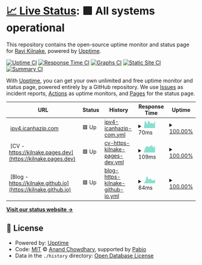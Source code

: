 # [📈 Live Status](https://kilnake.github.io/uptime): <!--live status--> **🟩 All systems operational**

This repository contains the open-source uptime monitor and status page for [Ravi Kilnake](kilnake.github.io), powered by [Upptime](https://github.com/upptime/upptime).

[![Uptime CI](https://github.com/kilnake/uptime/workflows/Uptime%20CI/badge.svg)](https://github.com/kilnake/uptime/actions?query=workflow%3A%22Uptime+CI%22)
[![Response Time CI](https://github.com/kilnake/uptime/workflows/Response%20Time%20CI/badge.svg)](https://github.com/kilnake/uptime/actions?query=workflow%3A%22Response+Time+CI%22)
[![Graphs CI](https://github.com/kilnake/uptime/workflows/Graphs%20CI/badge.svg)](https://github.com/kilnake/uptime/actions?query=workflow%3A%22Graphs+CI%22)
[![Static Site CI](https://github.com/kilnake/uptime/workflows/Static%20Site%20CI/badge.svg)](https://github.com/kilnake/uptime/actions?query=workflow%3A%22Static+Site+CI%22)
[![Summary CI](https://github.com/kilnake/uptime/workflows/Summary%20CI/badge.svg)](https://github.com/kilnake/uptime/actions?query=workflow%3A%22Summary+CI%22)

With [Upptime](https://upptime.js.org), you can get your own unlimited and free uptime monitor and status page, powered entirely by a GitHub repository. We use [Issues](https://github.com/kilnake/uptime/issues) as incident reports, [Actions](https://github.com/kilnake/uptime/actions) as uptime monitors, and [Pages](https://kilnake.github.io/uptime) for the status page.

<!--start: status pages-->
<!-- This summary is generated by Upptime (https://github.com/upptime/upptime) -->
<!-- Do not edit this manually, your changes will be overwritten -->
<!-- prettier-ignore -->
| URL | Status | History | Response Time | Uptime |
| --- | ------ | ------- | ------------- | ------ |
| <img alt="" src="https://icons.duckduckgo.com/ip3/ipv4.icanhazip.com.ico" height="13"> [ipv4.icanhazip.com](https://ipv4.icanhazip.com/) | 🟩 Up | [ipv4-icanhazip-com.yml](https://github.com/kilnake/uptime/commits/HEAD/history/ipv4-icanhazip-com.yml) | <details><summary><img alt="Response time graph" src="./graphs/ipv4-icanhazip-com/response-time-week.png" height="20"> 70ms</summary><br><a href="https://kilnake.github.io/uptime/history/ipv4-icanhazip-com"><img alt="Response time 78" src="https://img.shields.io/endpoint?url=https%3A%2F%2Fraw.githubusercontent.com%2Fkilnake%2Fuptime%2FHEAD%2Fapi%2Fipv4-icanhazip-com%2Fresponse-time.json"></a><br><a href="https://kilnake.github.io/uptime/history/ipv4-icanhazip-com"><img alt="24-hour response time 100" src="https://img.shields.io/endpoint?url=https%3A%2F%2Fraw.githubusercontent.com%2Fkilnake%2Fuptime%2FHEAD%2Fapi%2Fipv4-icanhazip-com%2Fresponse-time-day.json"></a><br><a href="https://kilnake.github.io/uptime/history/ipv4-icanhazip-com"><img alt="7-day response time 70" src="https://img.shields.io/endpoint?url=https%3A%2F%2Fraw.githubusercontent.com%2Fkilnake%2Fuptime%2FHEAD%2Fapi%2Fipv4-icanhazip-com%2Fresponse-time-week.json"></a><br><a href="https://kilnake.github.io/uptime/history/ipv4-icanhazip-com"><img alt="30-day response time 80" src="https://img.shields.io/endpoint?url=https%3A%2F%2Fraw.githubusercontent.com%2Fkilnake%2Fuptime%2FHEAD%2Fapi%2Fipv4-icanhazip-com%2Fresponse-time-month.json"></a><br><a href="https://kilnake.github.io/uptime/history/ipv4-icanhazip-com"><img alt="1-year response time 78" src="https://img.shields.io/endpoint?url=https%3A%2F%2Fraw.githubusercontent.com%2Fkilnake%2Fuptime%2FHEAD%2Fapi%2Fipv4-icanhazip-com%2Fresponse-time-year.json"></a></details> | <details><summary><a href="https://kilnake.github.io/uptime/history/ipv4-icanhazip-com">100.00%</a></summary><a href="https://kilnake.github.io/uptime/history/ipv4-icanhazip-com"><img alt="All-time uptime 100.00%" src="https://img.shields.io/endpoint?url=https%3A%2F%2Fraw.githubusercontent.com%2Fkilnake%2Fuptime%2FHEAD%2Fapi%2Fipv4-icanhazip-com%2Fuptime.json"></a><br><a href="https://kilnake.github.io/uptime/history/ipv4-icanhazip-com"><img alt="24-hour uptime 100.00%" src="https://img.shields.io/endpoint?url=https%3A%2F%2Fraw.githubusercontent.com%2Fkilnake%2Fuptime%2FHEAD%2Fapi%2Fipv4-icanhazip-com%2Fuptime-day.json"></a><br><a href="https://kilnake.github.io/uptime/history/ipv4-icanhazip-com"><img alt="7-day uptime 100.00%" src="https://img.shields.io/endpoint?url=https%3A%2F%2Fraw.githubusercontent.com%2Fkilnake%2Fuptime%2FHEAD%2Fapi%2Fipv4-icanhazip-com%2Fuptime-week.json"></a><br><a href="https://kilnake.github.io/uptime/history/ipv4-icanhazip-com"><img alt="30-day uptime 100.00%" src="https://img.shields.io/endpoint?url=https%3A%2F%2Fraw.githubusercontent.com%2Fkilnake%2Fuptime%2FHEAD%2Fapi%2Fipv4-icanhazip-com%2Fuptime-month.json"></a><br><a href="https://kilnake.github.io/uptime/history/ipv4-icanhazip-com"><img alt="1-year uptime 100.00%" src="https://img.shields.io/endpoint?url=https%3A%2F%2Fraw.githubusercontent.com%2Fkilnake%2Fuptime%2FHEAD%2Fapi%2Fipv4-icanhazip-com%2Fuptime-year.json"></a></details>
| <img alt="" src="https://icons.duckduckgo.com/ip3/kilnake.pages.dev.ico" height="13"> [CV - https://kilnake.pages.dev](https://kilnake.pages.dev) | 🟩 Up | [cv-https-kilnake-pages-dev.yml](https://github.com/kilnake/uptime/commits/HEAD/history/cv-https-kilnake-pages-dev.yml) | <details><summary><img alt="Response time graph" src="./graphs/cv-https-kilnake-pages-dev/response-time-week.png" height="20"> 109ms</summary><br><a href="https://kilnake.github.io/uptime/history/cv-https-kilnake-pages-dev"><img alt="Response time 130" src="https://img.shields.io/endpoint?url=https%3A%2F%2Fraw.githubusercontent.com%2Fkilnake%2Fuptime%2FHEAD%2Fapi%2Fcv-https-kilnake-pages-dev%2Fresponse-time.json"></a><br><a href="https://kilnake.github.io/uptime/history/cv-https-kilnake-pages-dev"><img alt="24-hour response time 88" src="https://img.shields.io/endpoint?url=https%3A%2F%2Fraw.githubusercontent.com%2Fkilnake%2Fuptime%2FHEAD%2Fapi%2Fcv-https-kilnake-pages-dev%2Fresponse-time-day.json"></a><br><a href="https://kilnake.github.io/uptime/history/cv-https-kilnake-pages-dev"><img alt="7-day response time 109" src="https://img.shields.io/endpoint?url=https%3A%2F%2Fraw.githubusercontent.com%2Fkilnake%2Fuptime%2FHEAD%2Fapi%2Fcv-https-kilnake-pages-dev%2Fresponse-time-week.json"></a><br><a href="https://kilnake.github.io/uptime/history/cv-https-kilnake-pages-dev"><img alt="30-day response time 129" src="https://img.shields.io/endpoint?url=https%3A%2F%2Fraw.githubusercontent.com%2Fkilnake%2Fuptime%2FHEAD%2Fapi%2Fcv-https-kilnake-pages-dev%2Fresponse-time-month.json"></a><br><a href="https://kilnake.github.io/uptime/history/cv-https-kilnake-pages-dev"><img alt="1-year response time 130" src="https://img.shields.io/endpoint?url=https%3A%2F%2Fraw.githubusercontent.com%2Fkilnake%2Fuptime%2FHEAD%2Fapi%2Fcv-https-kilnake-pages-dev%2Fresponse-time-year.json"></a></details> | <details><summary><a href="https://kilnake.github.io/uptime/history/cv-https-kilnake-pages-dev">100.00%</a></summary><a href="https://kilnake.github.io/uptime/history/cv-https-kilnake-pages-dev"><img alt="All-time uptime 100.00%" src="https://img.shields.io/endpoint?url=https%3A%2F%2Fraw.githubusercontent.com%2Fkilnake%2Fuptime%2FHEAD%2Fapi%2Fcv-https-kilnake-pages-dev%2Fuptime.json"></a><br><a href="https://kilnake.github.io/uptime/history/cv-https-kilnake-pages-dev"><img alt="24-hour uptime 100.00%" src="https://img.shields.io/endpoint?url=https%3A%2F%2Fraw.githubusercontent.com%2Fkilnake%2Fuptime%2FHEAD%2Fapi%2Fcv-https-kilnake-pages-dev%2Fuptime-day.json"></a><br><a href="https://kilnake.github.io/uptime/history/cv-https-kilnake-pages-dev"><img alt="7-day uptime 100.00%" src="https://img.shields.io/endpoint?url=https%3A%2F%2Fraw.githubusercontent.com%2Fkilnake%2Fuptime%2FHEAD%2Fapi%2Fcv-https-kilnake-pages-dev%2Fuptime-week.json"></a><br><a href="https://kilnake.github.io/uptime/history/cv-https-kilnake-pages-dev"><img alt="30-day uptime 100.00%" src="https://img.shields.io/endpoint?url=https%3A%2F%2Fraw.githubusercontent.com%2Fkilnake%2Fuptime%2FHEAD%2Fapi%2Fcv-https-kilnake-pages-dev%2Fuptime-month.json"></a><br><a href="https://kilnake.github.io/uptime/history/cv-https-kilnake-pages-dev"><img alt="1-year uptime 100.00%" src="https://img.shields.io/endpoint?url=https%3A%2F%2Fraw.githubusercontent.com%2Fkilnake%2Fuptime%2FHEAD%2Fapi%2Fcv-https-kilnake-pages-dev%2Fuptime-year.json"></a></details>
| <img alt="" src="https://icons.duckduckgo.com/ip3/kilnake.github.io.ico" height="13"> [Blog - https://kilnake.github.io](https://kilnake.github.io) | 🟩 Up | [blog-https-kilnake-github-io.yml](https://github.com/kilnake/uptime/commits/HEAD/history/blog-https-kilnake-github-io.yml) | <details><summary><img alt="Response time graph" src="./graphs/blog-https-kilnake-github-io/response-time-week.png" height="20"> 84ms</summary><br><a href="https://kilnake.github.io/uptime/history/blog-https-kilnake-github-io"><img alt="Response time 101" src="https://img.shields.io/endpoint?url=https%3A%2F%2Fraw.githubusercontent.com%2Fkilnake%2Fuptime%2FHEAD%2Fapi%2Fblog-https-kilnake-github-io%2Fresponse-time.json"></a><br><a href="https://kilnake.github.io/uptime/history/blog-https-kilnake-github-io"><img alt="24-hour response time 135" src="https://img.shields.io/endpoint?url=https%3A%2F%2Fraw.githubusercontent.com%2Fkilnake%2Fuptime%2FHEAD%2Fapi%2Fblog-https-kilnake-github-io%2Fresponse-time-day.json"></a><br><a href="https://kilnake.github.io/uptime/history/blog-https-kilnake-github-io"><img alt="7-day response time 84" src="https://img.shields.io/endpoint?url=https%3A%2F%2Fraw.githubusercontent.com%2Fkilnake%2Fuptime%2FHEAD%2Fapi%2Fblog-https-kilnake-github-io%2Fresponse-time-week.json"></a><br><a href="https://kilnake.github.io/uptime/history/blog-https-kilnake-github-io"><img alt="30-day response time 99" src="https://img.shields.io/endpoint?url=https%3A%2F%2Fraw.githubusercontent.com%2Fkilnake%2Fuptime%2FHEAD%2Fapi%2Fblog-https-kilnake-github-io%2Fresponse-time-month.json"></a><br><a href="https://kilnake.github.io/uptime/history/blog-https-kilnake-github-io"><img alt="1-year response time 101" src="https://img.shields.io/endpoint?url=https%3A%2F%2Fraw.githubusercontent.com%2Fkilnake%2Fuptime%2FHEAD%2Fapi%2Fblog-https-kilnake-github-io%2Fresponse-time-year.json"></a></details> | <details><summary><a href="https://kilnake.github.io/uptime/history/blog-https-kilnake-github-io">100.00%</a></summary><a href="https://kilnake.github.io/uptime/history/blog-https-kilnake-github-io"><img alt="All-time uptime 100.00%" src="https://img.shields.io/endpoint?url=https%3A%2F%2Fraw.githubusercontent.com%2Fkilnake%2Fuptime%2FHEAD%2Fapi%2Fblog-https-kilnake-github-io%2Fuptime.json"></a><br><a href="https://kilnake.github.io/uptime/history/blog-https-kilnake-github-io"><img alt="24-hour uptime 100.00%" src="https://img.shields.io/endpoint?url=https%3A%2F%2Fraw.githubusercontent.com%2Fkilnake%2Fuptime%2FHEAD%2Fapi%2Fblog-https-kilnake-github-io%2Fuptime-day.json"></a><br><a href="https://kilnake.github.io/uptime/history/blog-https-kilnake-github-io"><img alt="7-day uptime 100.00%" src="https://img.shields.io/endpoint?url=https%3A%2F%2Fraw.githubusercontent.com%2Fkilnake%2Fuptime%2FHEAD%2Fapi%2Fblog-https-kilnake-github-io%2Fuptime-week.json"></a><br><a href="https://kilnake.github.io/uptime/history/blog-https-kilnake-github-io"><img alt="30-day uptime 100.00%" src="https://img.shields.io/endpoint?url=https%3A%2F%2Fraw.githubusercontent.com%2Fkilnake%2Fuptime%2FHEAD%2Fapi%2Fblog-https-kilnake-github-io%2Fuptime-month.json"></a><br><a href="https://kilnake.github.io/uptime/history/blog-https-kilnake-github-io"><img alt="1-year uptime 100.00%" src="https://img.shields.io/endpoint?url=https%3A%2F%2Fraw.githubusercontent.com%2Fkilnake%2Fuptime%2FHEAD%2Fapi%2Fblog-https-kilnake-github-io%2Fuptime-year.json"></a></details>

<!--end: status pages-->

[**Visit our status website →**](https://kilnake.github.io/uptime)

## 📄 License

- Powered by: [Upptime](https://github.com/upptime/upptime)
- Code: [MIT](./LICENSE) © [Anand Chowdhary](https://anandchowdhary.com), supported by [Pabio](https://pabio.com)
- Data in the `./history` directory: [Open Database License](https://opendatacommons.org/licenses/odbl/1-0/)
